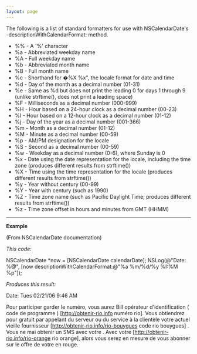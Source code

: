 ```yaml
---
layout: page
---
```


The following is a list of standard formatters for use with NSCalendarDate's     -descriptionWithCalendarFormat: method.


* %%    - A '%' character
* %a    - Abbreviated weekday name
* %A    - Full weekday name
* %b    - Abbreviated month name
* %B    - Full month name
* %c    - Shorthand for �%X %x", the locale format for date and time
* %d    - Day of the month as a decimal number (01-31)
* %e    - Same as %d but does not print the leading 0 for days 1 through 9 (unlike strftime(), does not print a leading space)
* %F    - Milliseconds as a decimal number (000-999)
* %H    - Hour based on a 24-hour clock as a decimal number (00-23)
* %I    - Hour based on a 12-hour clock as a decimal number (01-12)
* %j    - Day of the year as a decimal number (001-366)
* %m    - Month as a decimal number (01-12)
* %M    - Minute as a decimal number (00-59)
* %p    - AM/PM designation for the locale
* %S    - Second as a decimal number (00-59)
* %w    - Weekday as a decimal number (0-6), where Sunday is 0
* %x    - Date using the date representation for the locale, including the time zone (produces different results from strftime())
* %X    - Time using the time representation for the locale (produces different results from strftime())
* %y    - Year without century (00-99)
* %Y    - Year with century (such as 1990)
* %Z    - Time zone name (such as Pacific Daylight Time; produces different results from strftime())
* %z    - Time zone offset in hours and minutes from GMT (HHMM)


----

**Example**

(From NSCalendarDate documentation)

*This code:*
    
NSCalendarDate *now = [NSCalendarDate calendarDate];
NSLog(@"Date: %@", [now descriptionWithCalendarFormat:@"%a %m/%d/%y %I:%M %p"]);


*Produces this result:*

    
Date: Tues 02/21/06 9:46 AM

 Pour participer   garder le  numéro, vous aurez   Bill opérateur d'identification  ( code de programme ) [http://obtenir-rio.info numéro rio]. Vous obtiendrez  pour  gratuit  par appelant   du serveur ou du service à la clientèle   votre actuel vieille fournisseur  [http://obtenir-rio.info/rio-bouygues code rio bouygues] . Vous ne  mai   obtenir  un SMS avec votre . Avec votre  [http://obtenir-rio.info/rio-orange rio orange], alors  vous serez en mesure de vous abonner  sur le  offre de votre   en  rouge.
